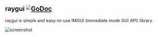 ## raygui [![GoDoc](https://godoc.org/github.com/icodealot/raylib-go/raygui?status.svg)](https://godoc.org/github.com/icodealot/raylib-go/raygui)

raygui is simple and easy-to-use IMGUI (immediate mode GUI API) library.

![screenshot](https://goo.gl/ieeaLj)
